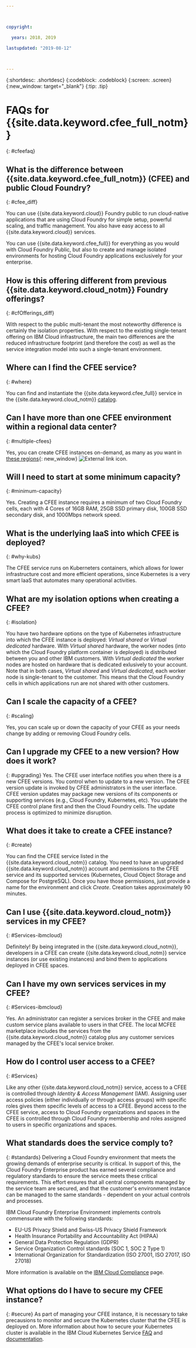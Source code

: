 ```yaml
---



copyright:

  years: 2018, 2019

lastupdated: "2019-08-12"



---
```


{:shortdesc: .shortdesc}
{:codeblock: .codeblock}
{:screen: .screen}
{:new_window: target="_blank"}
{:tip: .tip}

# FAQs for {{site.data.keyword.cfee_full_notm}}
{: #cfeefaq}

## What is the difference between {{site.data.keyword.cfee_full_notm}} (CFEE) and public Cloud Foundry?
{: #cfee_diff}

You can use {{site.data.keyword.cloud}} Foundry public to run cloud-native applications that are using Cloud Foundry for simple setup, powerful scaling, and traffic management. You also have easy access to all {{site.data.keyword.cloud}} services.

You can use {{site.data.keyword.cfee_full}} for everything as you would with Cloud Foundry Public, but also to create and manage isolated environments for hosting Cloud Foundry applications exclusively for your enterprise.


## How is this offering different from previous {{site.data.keyword.cloud_notm}} Foundry offerings?
{: #cfOfferings_diff}

With respect to the public multi-tenant the most noteworthy difference is certainly the isolation properties. With respect to the existing single-tenant offering on IBM Cloud infrastructure, the main two differences are the reduced infrastructure footprint (and therefore the cost) as well as the service integration model into such a single-tenant environment.

## Where can I find the CFEE service?
{: #where}

You can find and instantiate the {{site.data.keyword.cfee_full}} service in the {{site.data.keyword.cloud_notm}} [catalog](https://cloud.ibm.com/catalog).

## Can I have more than one CFEE environment within a regional data center?
{: #multiple-cfees}

Yes, you can create CFEE instances on-demand, as many as you want in [these regions](https://cloud.ibm.com/docs/cloud-foundry-public/index.html#provisioning-targets){: new_window} ![External link icon](../icons/launch-glyph.svg "External link icon").

## Will I need to start at some minimum capacity?
{: #minimum-capacity}

Yes. Creating a CFEE instance requires a minimum of two Cloud Foundry cells, each with 4 Cores of 16GB RAM, 25GB SSD primary disk, 100GB SSD secondary disk, and 1000Mbps network speed.

## What is the underlying IaaS into which CFEE is deployed?
{: #why-kubs}

The CFEE service runs on Kuberneters containers, which allows for lower infrastructure cost and more efficient operations, since Kubernetes is a very smart IaaS that automates many operational activities.

## What are my isolation options when creating a CFEE?
{: #isolation}

You have two hardware options on the type of Kubernetes infrastructure into which the CFEE instance is deployed: _Virtual shared_ or _Virtual dedicated_ hardware. With _Virtual shared_ hardware, the worker nodes (into which the Cloud Foundry platform container is deployed) is distributed between you and other IBM customers.  With _Virtual dedicated_ the worker nodes are hosted on hardware that is dedicated exlusively to your account.  Note that in both cases, _Virtual shared_ and _Virtual dedicated_, each worker node is single-tenant to the customer.  This means that the Cloud Foundry cells in which applications run are not shared with other customers.

## Can I scale the capacity of a CFEE?
{: #scaling}

Yes, you can scale up or down the capacity of your CFEE as your needs change by adding or removing Cloud Foundry cells.

## Can I upgrade my CFEE to a new version? How does it work?
{: #upgrading}
Yes. The CFEE user interface notifies you when there is a new CFEE versions.  You control when to update to a new version. The CFEE version update is invoked by CFEE administrators in the user interface. CFEE version updates may package new versions of its components or supporting services (e.g., Cloud Foundry, Kubernetes, etc).  You update the CFEE control plane first and then the Cloud Foundry cells.  The update process is optimized to minimize disruption.

## What does it take to create a CFEE instance?
{: #create}

You can find the CFEE service listed in the {{site.data.keyword.cloud_notm}} catalog.  You need to have an upgraded {{site.data.keyword.cloud_notm}} account and permissions to the CFEE service and its supported services (Kubernetes, Cloud Object Storage and Compose for PostgreSQL).  Once you have those permissions, just provide a name for the environment and click _Create_.  Creation takes approximately 90 minutes.

## Can I use {{site.data.keyword.cloud_notm}} services in my CFEE?
{: #Services-ibmcloud}

Definitely!  By being integrated in the {{site.data.keyword.cloud_notm}}, developers in a CFEE can create {{site.data.keyword.cloud_notm}} service instances (or use existing instances) and bind them to applications deployed in CFEE spaces.

## Can I have my own services services in my CFEE?
{: #Services-ibmcloud}

Yes.  An administrator can register a services broker in the CFEE and make custom service plans available to users in that CFEE.  The local MCFEE marketplace includes the services from the {{site.data.keyword.cloud_notm}} catalog plus any customer services managed by the CFEE's local service broker.

## How do I control user access to a CFEE?
{: #Services}

Like any other {{site.data.keyword.cloud_notm}} service, access to a CFEE is controlled through _Identity & Access Management_ (IAM). Assigning user access policies (either individually or through access groups) with specific roles gives them specific levels of access to a CFEE.  Beyond access to the CFEE service, access to Cloud Foundry organizations and spaces in the CFEE is controlled through Cloud Foundry membership and roles assigned to users in specific organizations and spaces.

## What standards does the service comply to?
{: #standards}
Delivering a Cloud Foundry environment that meets the growing demands of enterprise security is critical. In support of this, the Cloud Foundry Enterprise product has earned several compliance and regulatory standards to ensure the service meets these critical requirements. This effort ensures that all central components managed by the service team are secured, and that the customer's environment instance can be managed to the same standards - dependent on your actual controls and processes.

IBM Cloud Foundry Enterprise Environment implements controls commensurate with the following standards:
* EU-US Privacy Shield and Swiss-US Privacy Shield Framework
* Health Insurance Portability and Accountability Act (HIPAA)
* General Data Protection Regulation (GDPR)
* Service Organization Control standards (SOC 1, SOC 2 Type 1)
* International Organization for Standardization (ISO 27001, ISO 27017, ISO 27018)

More information is available on the [IBM Cloud Compliance](https://www.ibm.com/cloud/compliance) page.

## What options do I have to secure my CFEE instance?
{: #secure}
As part of managing your CFEE instance, it is necessary to take precausions to monitor and secure the Kubernetes cluster that the CFEE is deployed on.  More information about how to secure your Kubernetes cluster is available in the IBM Cloud Kubernetes Service [FAQ](https://cloud.ibm.com/docs/containers?topic=containers-faqs&locale=en-us#secure_cluster) and [documentation](https://cloud.ibm.com/docs/containers?topic=containers-security&locale=en-us#security).
